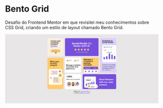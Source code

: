 # Bento Grid

Desafio do Frontend Mentor em que revisitei meu conhecimentos sobre CSS Grid, criando um estilo de layout chamado Bento Grid.

![Resultado versão desktop](./minha-versao.png)